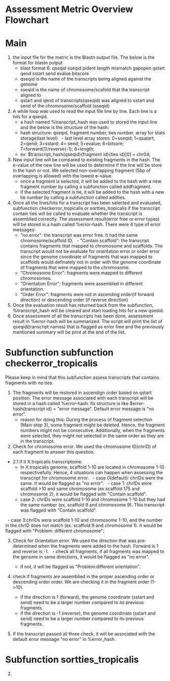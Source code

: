 # Assessment Metric Overview Flowchart

# Main 
1. the input file for the metric is the Blastn output file. The below is the format for blastn output 
   - blast format 6: qseqid sseqid pident length mismatch gapopen qstart qend sstart send evalue bitscore
   - qseqid is the name of the transcripts being aligned against the genome
   - sseqid is the name of chromosome/scafold that the transcript aligned to
   - qstart and qend of transcripts(qseqid) was aligned to sstart and send of the chromosome/scaffold (sseqid) 
2. A while loop was used to read the input file line by line. Each line is a hits for a qseqid. 
   - a hash named %transcript_hash was used to stored the input line and the below is the structure of the hash:
   - hash structure: qseqid, fragment number, ties number, array for stats storage(last level)
    - last level array stores: 0=sseqid; 1=qsatart; 2=qend; 3=sstard; 4= send; 5=evalue; 6=bitsore; 7=forward(1)/reverse(-1); 8=length;
   - ex: $transcript_hash{qseqid}{fragment id}{ties id}[0] = chr04;
3. New input line will be compared to existing fragments in the hash. The e-value of the new line will be used to determine if the line will be store in the hash or not. We selected non-overlapping fragment (5bp of overlapping is allowed) with the lowest e-value. 
    - once a fragment is selected, it will be added to the hash with a new fragment number by calling a subfunction called addfragment.
   - if the selected fragment is tie, it will be added to the hash with a new tie number by calling a subfunction called addties. 
4. Once all the lines/hits for a transcript has been selected and evaluated, subfunction checkerror_tropicalis or sortties_tropicalis if the transcript contain ties will be called to evaluate whether the transcript is assemblied correctly. The assessment result(error free or error types) will be stored in a hash called %error-hash. There were 4 type of error messages:
   - "no error": the transcript was error free. It had the same chromosome/scaffold ID, 
   - "Contain scaffold“: the transcript contains fragments that mapped to chromosome and scaffolds. The transcript would not be evaluate for orientation error or order error since the genome coordinate of fragments that was mapped to scaffolds would definately not in order with the genome coordinate of fragments that were mapped to the chromosome. 
   - "Chromosome Error": fragments were mapped to different chromosomes.
   - "Orientation Error": fragments were assembled in different orientation.
   - "Order Error": fragments were not in ascending order(if forward direction)  or descending order (if reverse direction)
 5. Once the evaluation result has returned back from the subfunction, %transcript_hash will be cleared and start loading hits for a new qsedid. 
 6. Once assessment of all the transcripts has been done, assessment result in %error-hash will be summarized. The script will print the list of qseqid(transcript names) that is flagged as error free and the previously mentioned summary will be print at the end of the list.  
 
 # Subfunction subfunction checkerror_tropicalis 
 Please keep in mind that this subfunction assess transcripts that contains fragments with no ties. 
 1. The fragments will be restored in ascendign order based on qstart position. The error message associated with each transcript will be stored in a hash called %error-hash. Its structure is like $error-hash{transcript id} = "error message". Default error message is "no error".
    - reason for doing this: During the process of fragment selection (Main step 3), some fragment might be deleted. Hence, the fragment numbers might not be consecutive. Additionally, when the fragments were selected, they might not selected in the same order as they are in the transcript.  
2. Check for chromosome error. We used the chromosome ID(chrID) of each fragment to answer this question. 
- 2.1 if it X.tropicalis transcriptome:
   - In X.tropicalis genome, scaffold 1-10 are located in chromosome 1-10 respectivefully. Hence, 4 situations can happen when assessing the transcript for chromosome error. 
   - case 0(default): chrIDs were the same. It would be flagged as "no error".
   - case 1: chrIDs were scaffold >10 and same chromosome (ex.scaffold 175 and chromosome 2), it would be flagged with "Contain scaffold".
   - case 2:  chrIDs were scaffold 1-10 and chromosome 1-10 but they had the same number (ex, scaffold 9 and chromosome 9). This transcript was flagged with "Contain scaffold". 

   - case 3:chrIDs were scaffold 1-10 and chromosome 1-10, and the number in the chrID does not match (ex. scaffold 9 and chromosome 1).  it would be flagged with "Problem: different chromosome";
    
3. Check for Orientation error. We used the direction that was pre-determined when the fragments were added to the hash. Forward is 1 and reverse is -1. 
   - check all fragments, if all fragments was mapped to the genome in same directions, it would be flagged as "no error". 
   - if not, it will be flagged as "Problem:different orientation".

4. check if fragments are assemblied in the proper ascending order or descending order order. We are checking it in the fragment order (1->10).
   - if the direction is 1 (forward), the genome coordinate (sstart and send) need to be a larger number compared to its previous fragments.
   - if the direction is -1 (reverse), the genome coordinate (sstart and send) need to be a larger number compared to its previous fragments.

5. If the transcript passed all three check, it will be associated with the default error message "no error" in %error_hash. 
 
 
 # Subfunction sortties_tropicalis
 2. 
 
